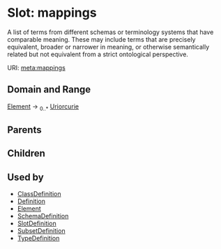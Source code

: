 # Slot: mappings


A list of terms from different schemas or terminology systems that have comparable meaning. These may include terms that are precisely equivalent, broader or narrower in meaning, or otherwise semantically related but not equivalent from a strict ontological perspective.

URI: [meta:mappings](https://w3id.org/biolink/biolinkml/meta/mappings)
## Domain and Range

[Element](Element.md) ->  <sub>0..*</sub> [Uriorcurie](Uriorcurie.md)
## Parents

## Children

## Used by

 * [ClassDefinition](ClassDefinition.md)
 * [Definition](Definition.md)
 * [Element](Element.md)
 * [SchemaDefinition](SchemaDefinition.md)
 * [SlotDefinition](SlotDefinition.md)
 * [SubsetDefinition](SubsetDefinition.md)
 * [TypeDefinition](TypeDefinition.md)
